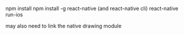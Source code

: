 npm install 
npm install -g react-native 
(and react-native cli)
react-native run-ios 

may also need to link the native drawing module
